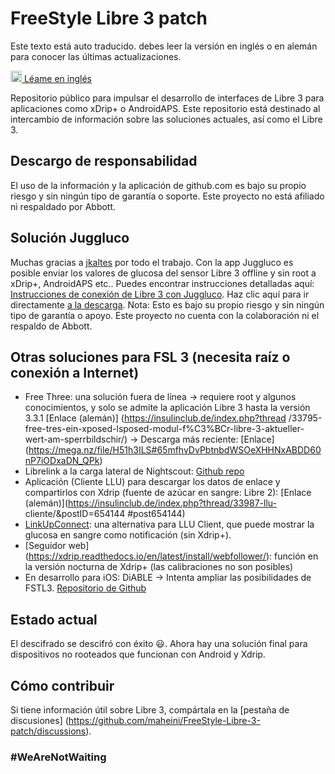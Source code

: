 # FreeStyle Libre 3 patch

Este texto está auto traducido. debes leer la versión en inglés o en alemán para conocer las últimas actualizaciones.

<a href="README.md"><img alt="EN" src="https://user-images.githubusercontent.com/65506676/190852356-073bf576-6e3a-45f3-a658-be1c4a8d7286.png" width="18px" /> Léame en inglés</a>

Repositorio público para impulsar el desarrollo de interfaces de Libre 3 para aplicaciones como xDrip+ o AndroidAPS. Este repositorio está destinado al intercambio de información sobre las soluciones actuales, así como el Libre 3.

## Descargo de responsabilidad

El uso de la información y la aplicación de github.com es bajo su propio riesgo y sin ningún tipo de garantía o soporte. Este proyecto no está afiliado ni respaldado por Abbott.

## Solución Juggluco

Muchas gracias a [jkaltes](https://www.juggluco.nl/) por todo el trabajo. Con la app Juggluco es posible enviar los valores de glucosa del sensor Libre 3 offline y sin root a xDrip+, AndroidAPS etc.. Puedes encontrar instrucciones detalladas aquí: [Instrucciones de conexión de Libre 3 con Juggluco](./Juggluco-solution/instructions/en/instructions.md). Haz clic aquí para ir directamente [a la descarga](https://www.juggluco.nl/Juggluco/download.html). Nota: Esto es bajo su propio riesgo y sin ningún tipo de garantía o apoyo. Este proyecto no cuenta con la colaboración ni el respaldo de Abbott.

## Otras soluciones para FSL 3 (necesita raíz o conexión a Internet)

- Free Three: una solución fuera de línea -> requiere root y algunos conocimientos, y solo se admite la aplicación Libre 3 hasta la versión 3.3.1 [Enlace (alemán)] (https://insulinclub.de/index.php?thread /33795-free-tres-ein-xposed-lsposed-modul-f%C3%BCr-libre-3-aktueller-wert-am-sperrbildschir/)
       -> Descarga más reciente: [Enlace] (https://mega.nz/file/H51h3ILS#65mfhvDvPbtnbdWSOeXHHNxABDD60nP7iODxaDN_QPk)
- Librelink a la carga lateral de Nightscout: [Github repo](https://github.com/timoschlueter/nightscout-librelink-up)
- Aplicación (Cliente LLU) para descargar los datos de enlace y compartirlos con Xdrip (fuente de azúcar en sangre: Libre 2): [Enlace (alemán)](https://insulinclub.de/index.php?thread/33987-llu- cliente/&postID=654144 #post654144)
- [LinkUpConnect](https://github.com/cmtjk/LinkUpConnect): una alternativa para LLU Client, que puede mostrar la glucosa en sangre como notificación (sin Xdrip+).
- [Seguidor web] (https://xdrip.readthedocs.io/en/latest/install/webfollower/): función en la versión nocturna de Xdrip+ (las calibraciones no son posibles)
- En desarrollo para iOS: DiABLE -> Intenta ampliar las posibilidades de FSTL3. [Repositorio de Github](https://github.com/gui-dos/DiaBLE)

## Estado actual

El descifrado se descifró con éxito :smiley:. Ahora hay una solución final para dispositivos no rooteados que funcionan con Android y Xdrip.

## Cómo contribuir

Si tiene información útil sobre Libre 3, compártala en la [pestaña de discusiones] (https://github.com/maheini/FreeStyle-Libre-3-patch/discussions).

### #WeAreNotWaiting
